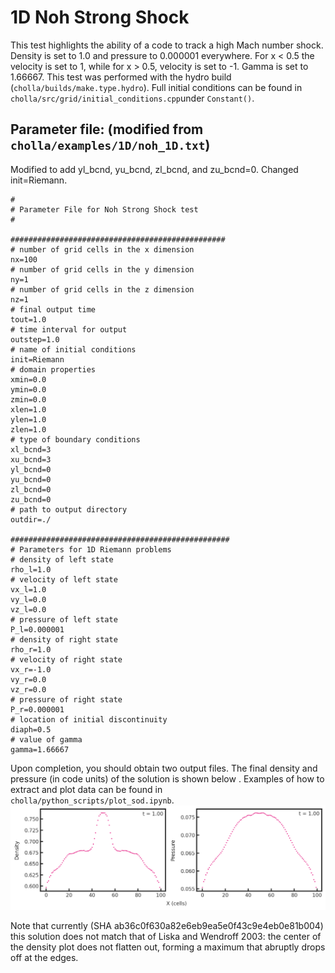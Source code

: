 # 1D Noh Strong Shock
This test highlights the ability of a code to track a high Mach number shock. Density is set to 1.0 and pressure to 0.000001 everywhere. For x \< 0.5 the velocity is set to 1, while for x \> 0.5, velocity is set to -1. Gamma is set to 1.66667. This test was performed with the hydro build (`cholla/builds/make.type.hydro`). Full initial conditions can be found in `cholla/src/grid/initial_conditions.cpp`under `Constant()`. 

## Parameter file: (modified from `cholla/examples/1D/noh_1D.txt`)
Modified to add yl_bcnd, yu_bcnd, zl_bcnd, and zu_bcnd=0. Changed init=Riemann. 
```
#
# Parameter File for Noh Strong Shock test
#

################################################
# number of grid cells in the x dimension
nx=100
# number of grid cells in the y dimension
ny=1
# number of grid cells in the z dimension
nz=1
# final output time
tout=1.0
# time interval for output
outstep=1.0
# name of initial conditions
init=Riemann
# domain properties
xmin=0.0
ymin=0.0
zmin=0.0
xlen=1.0
ylen=1.0
zlen=1.0
# type of boundary conditions
xl_bcnd=3
xu_bcnd=3
yl_bcnd=0
yu_bcnd=0
zl_bcnd=0
zu_bcnd=0
# path to output directory
outdir=./

#################################################
# Parameters for 1D Riemann problems
# density of left state
rho_l=1.0
# velocity of left state
vx_l=1.0
vy_l=0.0
vz_l=0.0
# pressure of left state
P_l=0.000001
# density of right state
rho_r=1.0
# velocity of right state
vx_r=-1.0
vy_r=0.0
vz_r=0.0
# pressure of right state
P_r=0.000001
# location of initial discontinuity
diaph=0.5
# value of gamma
gamma=1.66667
```
Upon completion, you should obtain two output files. The final density and pressure (in code units) of the solution is shown below .  Examples of how to extract and plot data can be found in `cholla/python_scripts/plot_sod.ipynb`.  
<img src="images/1dnoh_density_pressure.png" alt="Two scatter plots side by side. The left shows density vs cells in the x direction while the right shows pressure vs cells in the x direction. The density plot shows what resembles a concave down parabola until x = 40 where it jupms from a value of 0.675 to 0775. It jumps back to 0.675 at x = 55 and resumes the concave down parabola. The pressure plot shows a concave down parabola starting at a value of 0.055 and increasing to 0.075 at x = 50 before decreasing symmetrically." width="1200" />  

Note that currently (SHA ab36c0f630a82e6eb9ea5e0f43c9e4eb0e81b004) this solution does not match that of Liska and Wendroff 2003: the center of the density plot does not flatten out, forming a maximum that abruptly drops off at the edges. 

